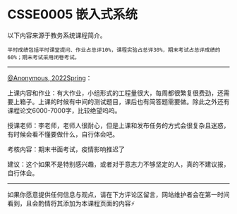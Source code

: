 
# CSSE0005 嵌入式系统

以下内容来源于教务系统课程简介。

```
平时成绩包括平时课堂提问、作业占总评10%，课程实验占总评30%，期末考试占总评成绩的60%；期末考试采用闭卷考试。
```

---

[@Anonymous, 2022Spring]()：

上课内容和作业：有大作业，小组形式的工程量很大，每周都很繁复很费劲，还需要上箱子。上课的时候有中间的测试题目，课后也有简答题需要做。除此之外还有课程论文6000-7000字，比较绝望呜呜。

授课老师：李老师，老师人很耐心，但是上课和发布任务的方式会很复杂且迷惑，有时候会看不懂要做什么，自行体会吧。

考核内容：期末书面考试，疫情影响推迟了

建议：这个如果不是特别感兴趣，或者对于意志力不够坚定的人，真的不建议报，自行体会。

---

如果你愿意提供任何信息与观点，请在下方评论区留言，网站维护者会在第一时间看到，且会酌情将其添加为本课程页面的内容⚡️
